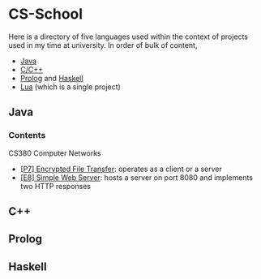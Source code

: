 # CS-School
Here is a directory of five languages used within the context of projects used in my time at university. In order of bulk of content,
- <a href="https://github.com/raechiang/CS-School/tree/master/Java">Java</a>
- <a href="https://github.com/raechiang/CS-School/tree/master/C%26C%2B%2B">C/C++</a>
- <a href="https://github.com/raechiang/CS-School/tree/master/Prolog">Prolog</a> and <a href="https://github.com/raechiang/CS-School/tree/master/Haskell">Haskell</a>
- <a href="https://github.com/raechiang/CS-School/tree/master/Lua/2017-03/408-ShooterDemo">Lua</a> (which is a single project)
## Java
### Contents
CS380 Computer Networks
- <a href="https://github.com/raechiang/CS-School/tree/master/Java/2017-06/380-P7-FileTransferwEncryption">[P7] Encrypted File Transfer</a>: operates as a client or a server
- <a href="https://github.com/raechiang/CS-School/tree/master/Java/2017-06/380-E8-SimpleWebServer">[E8] Simple Web Server</a>: hosts a server on port 8080 and implements two HTTP responses
## C++
## Prolog
## Haskell
